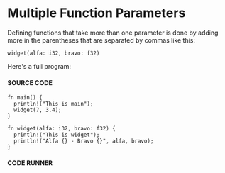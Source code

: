 # Multiple Function Parameters

Defining functions that take more than
one parameter is done by adding more
in the parentheses that are separated
by commas like this:

```rust,noplayground
widget(alfa: i32, bravo: f32)
```

Here's a full program:

#### SOURCE CODE

```rust,noplayground,EXAMPLE1
fn main() {
  println!("This is main");
  widget(7, 3.4);
}

fn widget(alfa: i32, bravo: f32) {
  println!("This is widget");
  println!("Alfa {} - Bravo {}", alfa, bravo);
}
```

#### CODE RUNNER

```rust,editable,CODE1

```
